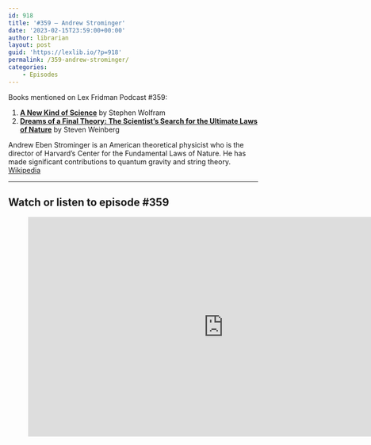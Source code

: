 ```yaml
---
id: 918
title: '#359 – Andrew Strominger'
date: '2023-02-15T23:59:00+00:00'
author: librarian
layout: post
guid: 'https://lexlib.io/?p=918'
permalink: /359-andrew-strominger/
categories:
    - Episodes
---
```


Books mentioned on Lex Fridman Podcast #359:

1. **[A New Kind of Science](https://amzn.to/3IxFDGX)** by Stephen Wolfram
2. **[Dreams of a Final Theory: The Scientist’s Search for the Ultimate Laws of Nature](https://amzn.to/3k40jNt)** by Steven Weinberg

Andrew Eben Strominger is an American theoretical physicist who is the director of Harvard’s Center for the Fundamental Laws of Nature. He has made significant contributions to quantum gravity and string theory. [Wikipedia](https://en.wikipedia.org/wiki/Andrew_Strominger)

- - - - - -

## Watch or listen to episode #359

<figure class="wp-block-embed is-type-video is-provider-youtube wp-block-embed-youtube wp-embed-aspect-16-9 wp-has-aspect-ratio"><div class="wp-block-embed__wrapper"><iframe allow="accelerometer; autoplay; clipboard-write; encrypted-media; gyroscope; picture-in-picture; web-share" allowfullscreen="" frameborder="0" height="443" loading="lazy" src="https://www.youtube.com/embed/y3cw_9ELpQw?feature=oembed" title="Andrew Strominger: Black Holes, Quantum Gravity, and Theoretical Physics | Lex Fridman Podcast #359" width="788"></iframe></div></figure>